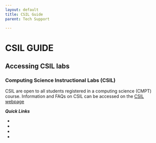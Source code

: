 ```yaml
---
layout: default
title: CSIL Guide
parent: Tech Support

---
```


# CSIL GUIDE

## Accessing CSIL labs


### Computing Science Instructional Labs (CSIL) 

CSIL are open to all students registered in a computing science (CMPT) course. Information and FAQs on CSIL can be accessed on the [CSIL webpage](http://www.sfu.ca/computing/about/support/csil.html)

***Quick Links***

-

-

-

-